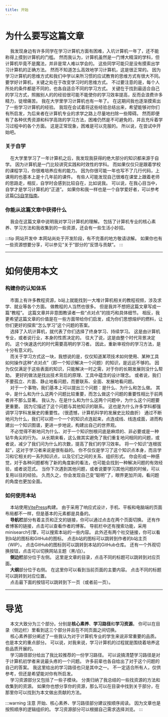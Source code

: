 ```yaml
---
title: 开始
---
```


# 为什么要写这篇文章
&nbsp;&nbsp;&nbsp;&nbsp;我发现身边有许多同学在学习计算机方面有困难，入坑计算机一年了，还不能称得上摸到计算机的门槛。
然而我认为，计算机虽然是一门博大精深的学科，但计算机毕竟不是魔法，并非是常人难以学会的。
这些同学可能只是没有摸索出学习计算机的正确方法。
然而不知道怎么高效地学习计算机，这是很正常的。
因为学习计算机的思维方式和我们中学以来所习惯的应试教育的思维方式有很大不同。
要学好计算机，关键之处在于改变学习时的思维方式。
不过要注意的是，每个人所处的条件都是不同的，也各自适合不同的学习方式。
关键在于找到最适合自己的学习方式，照搬别人的的经验很可能不能使你的学习效率提高，反而会浪费许多精力，徒增痛苦。
我在大学里学习计算机也有一年了。
在这期间我也逐渐摸索出了一些学习计算机的经验。
我现在会试着将这些经验总结出来，希望能够对你们有所启发，为后来者在计算机专业的求学之路上尽量地扫除一些障碍。
然而即便有了各种优秀资源和科学高效的学习方法，困难仍然是不可避免的，并且充斥着学习过程中的各个方面。
这是正常现象，困难是可以克服的。
所以说，在尝试中开始吧。
### 关于自学
&nbsp;&nbsp;&nbsp;&nbsp;在大学里学习了一年计算机之后，我发现我获得的绝大部分的知识都来源于自学。
因为计算机是一门比较讲究实践和时效性的学科。
而如果仅仅只是跟着学校的课程学习，你很难培养应有的能力。
因为你很可能一年也写不了几行代码，上课用的也基本上是十几年前的课件。
有些人可能发现自己很难在课堂上跟着老师的思路走，相反，自学时会感到比较自在，比如说我。
可以说，在我心目当中，自学才是学习计算机的“正道”。
如果你和我一样也是一个自学爱好者，可以参考这篇[CS自学指南](https://csdiy.wiki/)。  
### 你能从这篇文章中获得什么
&nbsp;&nbsp;&nbsp;&nbsp;我会在这篇文章中说明我对学习计算机的理解。
包括了计算机专业的核心素养、学习方法和我收集到的一些资源，还会有一些生活小妙招。  

:::tip 网站开发中
本网站尚处于开发阶段，有不完善的地方敬请谅解。
如果你也有一些资源想要分享，可以参见“关于”部分的“反馈与贡献”。
:::

---

# 如何使用本文
### 构建你的认知体系
&nbsp;&nbsp;&nbsp;&nbsp;市面上有许多教程资源，b站上就能找到一大堆计算机相关的教程视频，涉及求学、就业等各个方面。
做教程的人当然也很多。
但是我并不想把这篇文章写成一篇“教程”。
这篇文章并非意图教读者一些“点对点”的技巧和具体细节。
相反，我更希望这篇文章的价值是在一些方面带给你们启发，成为你们思想熔炉的燃料，让你们更好的探索“怎么学习”这个问题的答案。  
&nbsp;&nbsp;&nbsp;&nbsp;选择了入坑计算机，就代表了你们选择了终身学习、持续学习。
这是由计算机专业，或者说行业，本身的性质决定的。
往大了说，这是由整个时代背景决定的。
这个快速迭代的时代需要高明的学习者。
因此，重新审视你的学习方法，是十分有意义的。  
&nbsp;&nbsp;&nbsp;&nbsp;而关于学习方式这一块，我想说的是，仅仅知道某项技术如何使用、某种工具如何操作这种“点对点”（即一个知识解决一个问题）的知识，是远远不够的。
因为仅仅满足于这些表面的知识，只能解决一时之需，对于你的长期发展则没什么帮助。
更好的做法是找出技术背后的原理、工具中蕴含的设计理念。
或者说，我们不要孤立、片面、静止地看问题，而要联系、全面、发展地看问题。  
&nbsp;&nbsp;&nbsp;&nbsp;对于一个事物，我们基本上可以提出三个问题：是什么、为什么和怎么做。
其中，是什么和为什么这两个问题比较重要，而怎么做这个问题的重要性相比于前两者并不那么显著。
我认为，在是什么和为什么这两个问题中，为什么这个问题要更重要。
因为它描述了这个问题与其他知识的联系。
这也是为什么许多学科都强调学习学科发展史的重要性。（很遗憾，计算机科学的发展史比较曲折）
通过不断地问为什么，我们可以把一个一个的知识点连起来，点连成线、线连成面，进而构建出一个知识图谱，更进一步地说，构建出自己的世界观。  
&nbsp;&nbsp;&nbsp;&nbsp;不必觉得不断地问为什么、对于一个知识刨根问底是麻烦的、非必要或是一种钻牛角尖的行为。
从长期来看，这么做其实避免了我们重复地问相同的问题，或者说，减少了我们问为什么的次数，提高了我们的学习效率。
将一个知识“连根拔起”，这对于学习者来说是很有益的。
你不仅仅是学习了这个知识点本身，而且学习和它相关的一系列知识点，以及它们之间的关系、组织形式。
你会形成一种感觉，对于各种问题都有了新的角度新的看法，也可能会找到一种解决问题的有效经验，或者说范式。
当你下次遇到其他问题，或者说要学习其他问题的时候，可以复用以往的经验。
久而久之，你会发现自己变“聪明”了，眼界更加开阔，看问题的角度也更加全面。  

### 如何使用本站
&nbsp;&nbsp;&nbsp;&nbsp;本站使用[VitePress](https://vitepress.dev/zh/)构建。
由于采用了响应式设计，手机、平板和电脑端的页面布局都不一样，但是基本的元素都是具备的。  
&nbsp;&nbsp;&nbsp;&nbsp;**导航栏**部分有着主页和正文的链接，你可以通过点击在两个页面切换。
还有作者博客的链接，点击可以查看作者的博客。
导航栏中还有搜索功能，采用minisearch引擎，可以搜索本站的一些内容。
此外还有两个社交链接，你可以看到b站的图标和GitHub的图标。
点击b站的图标可以跳转到作者的b站主页（WIP）。
点击GitHub的图标则可以跳转到本站的GitHub仓库。
还有一个外观切换按钮，点击可以切换网站主题（黑/白）。  
&nbsp;&nbsp;&nbsp;&nbsp;**侧边栏**部分位于左侧。
这里是文章的目录，点击不同的标题可以跳转到对应页面。  
&nbsp;&nbsp;&nbsp;&nbsp;**大纲**部分位于右侧。
在这里你可以看到当前页面的主要内容。
点击不同的标题可以跳转到对应位置。  
&nbsp;&nbsp;&nbsp;&nbsp;点击最下面的按钮可以跳转到下一页（或者前一页）。

---

# 导览
&nbsp;&nbsp;&nbsp;&nbsp;本文大致分为三个部分。分别是**核心素养**、**学习路径**和**学习资源**。
你可以在目录（侧边栏）里看到这三个部分并且在不同页面之间切换。  
&nbsp;&nbsp;&nbsp;&nbsp;核心素养部分阐述了一些我认为对于计算机专业的学生来说非常重要的品质。
也是本文的重点部分。
可以说，对我来说，学习计算机的过程就是围绕着培养这些品质开展的。  
&nbsp;&nbsp;&nbsp;&nbsp;学习路径部分给出了我比较推荐的一份学习路径。
可以说搞清楚学习路径是对于计算机初学者来说最头疼的一个问题。
许多前辈也各自给出了对于这个问题的自己的答案。
我这里给出的学习路径也只是其中之一。
不一定适合所有人，仅供参考，但还是希望能对你有所启发。  
&nbsp;&nbsp;&nbsp;&nbsp;学习资源部分又包括了一些子模块。
分类归纳了我总结的一些找资源的方法和收集到的资源。
如果你也想分享你的资源，那么可以在目录中找到关于部分，在那里你可以找到为本文做出贡献的方法。

:::warning 注意
开始、核心素养、学习路径部分建议按顺序阅读。
因为文章也是按照顺序的逻辑组织的。
学习资源部分可以根据自己需求选择浏览。
:::